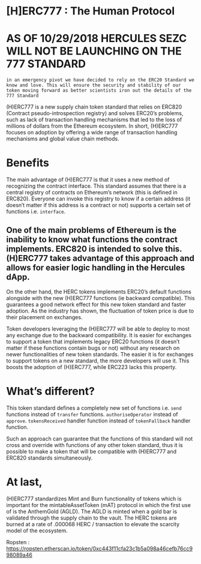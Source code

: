 # [H]ERC777 : The Human Protocol 

# AS OF 10/29/2018 HERCULES SEZC WILL NOT BE LAUNCHING ON THE 777 STANDARD 
`in an emergency pivot we have decided to rely on the ERC20 Standard we know and love. This will ensure the security and stability of our token moving forward as better scientists iron out the details of the 777 Standard`
 

(H)ERC777 is a new supply chain token standard that relies on ERC820 (Contract pseudo-introspection registry)
 and solves ERC20’s problems, such as lack of transaction handling mechanisms that led to the loss of millions of dollars 
from the Ethereum ecosystem. In short, (H)ERC777 focuses on adoption by offering a wide range of transaction handling 
mechanisms and global value chain methods. 

# Benefits
The main advantage of (H)ERC777 is that it uses a new method of recognizing the contract interface. 
This standard assumes that there is a central registry of contracts on Ethereum’s network  (this is defined in ERC820). 
Everyone can invoke this registry to know if a certain address (it doesn’t matter if this address is a contract or not)
 supports a certain set of functions i.e. `interface`.

One of the main problems of Ethereum is the inability to know what functions the contract implements. 
ERC820 is intended to solve this. (H)ERC777 takes advantage of this approach and allows for easier logic handling in 
the Hercules dApp.
--------
On the other hand, the HERC tokens implements ERC20’s default functions alongside with the new (H)ERC777 functions 
(ie backward compatible). This guarantees a good network effect for this new token standard and faster adoption. 
As the industry has shown, the fluctuation of token price is due to their placement on exchanges. 

Token developers leveraging the (H)ERC777 will be able to deploy to most any exchange due to the backward compatibility. 
It is easier for exchanges to support a token that implements legacy ERC20 functions (it doesn’t matter if these functions 
contain bugs or not) without any research on newer functionalities of new token standards. The easier it is for exchanges
 to support tokens on a new standard, the more developers will use it. This boosts the adoption of (H)ERC777, while ERC223 
lacks this property.

# What’s different?
This token standard defines a completely new set of functions i.e. `send` functions instead of `transfer` functions. 
`authoriseOperator` instead of `approve`. `tokensReceived` handler function instead of `tokenFallback` handler function.

Such an approach can guarantee that the functions of this standard will not cross and override with functions of any other 
token standard, thus it is possible to make a token that will be compatible with (H)ERC777 and ERC820 standards simultaneously.

# At last, 
(H)ERC777 standardizes Mint and Burn functionality of tokens which is important for the mintableAssetToken (mAT)
 protocol in which the first use of is the AnthemGold (AGLD). The AGLD is minted when a gold bar is validated through the 
supply chain to the vault. The HERC tokens are burned at a rate of .000068 HERC / transaction to elevate the scarcity model 
of the ecosystem.

Ropsten : 
https://ropsten.etherscan.io/token/0xc443f11cfa23c1b5a098a46cefb76cc998089a46
